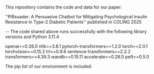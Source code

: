 This repository contains the code and data for our paper:

''PIRsuader: A Persuasive Chatbot for Mitigating Psychological Insulin
Resistance in Type-2 Diabetic Patients'' published in COLING 2025

--
The code shared above runs successfully with the following library versions and Python 3.11.4 

openai==0.28.0
nltk==3.8.1
pytorch-transformers==1.2.0
torch==2.0.1
torchvision==0.15.2
trl==0.9.6
sentence-transformers==2.2.2
transformers==4.39.3
wandb==0.15.11
accelerate==0.28.0
peft==0.5.0

The pip list of our environment is included.
